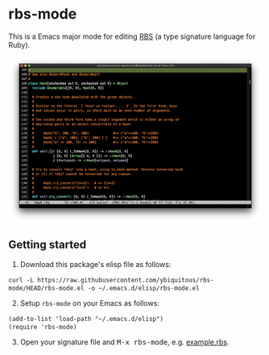# rbs-mode

This is a Emacs major mode for editing [RBS](https://github.com/ruby/rbs) (a type signature language for Ruby).

![Screenshot](screenshot.png)

## Getting started

1. Download this package's elisp file as follows:

```shell
curl -L https://raw.githubusercontent.com/ybiquitous/rbs-mode/HEAD/rbs-mode.el -o ~/.emacs.d/elisp/rbs-mode.el
```

2. Setup `rbs-mode` on your Emacs as follows:

```elisp
(add-to-list 'load-path "~/.emacs.d/elisp")
(require 'rbs-mode)
```

3. Open your signature file and <kbd>M-x rbs-mode</kbd>, e.g. [example.rbs](example.rbs).
